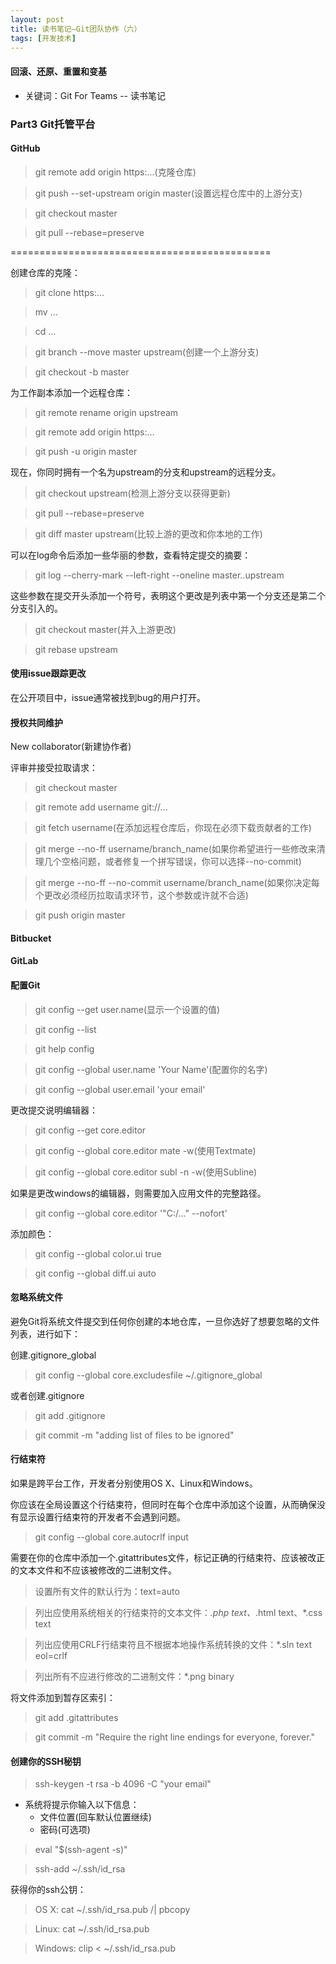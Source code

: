 ```yaml
---
layout: post
title: 读书笔记—Git团队协作（六）
tags: [开发技术]
---
```

#### 回滚、还原、重置和变基

* 关键词：Git For Teams -- 读书笔记

### Part3 Git托管平台

#### GitHub

> git remote add origin https:...(克隆仓库)

> git push --set-upstream origin master(设置远程仓库中的上游分支)

> git checkout master

> git pull --rebase=preserve

=============================================

创建仓库的克隆：

> git clone https:...

> mv ...

> cd ...

> git branch --move master upstream(创建一个上游分支)

> git checkout -b master

为工作副本添加一个远程仓库：

> git remote rename origin upstream

> git remote add origin https:...

> git push -u origin master

现在，你同时拥有一个名为upstream的分支和upstream的远程分支。

> git checkout upstream(检测上游分支以获得更新)

> git pull --rebase=preserve

> git diff master upstream(比较上游的更改和你本地的工作)

可以在log命令后添加一些华丽的参数，查看特定提交的摘要：

> git log --cherry-mark --left-right --oneline master..upstream

这些参数在提交开头添加一个符号，表明这个更改是列表中第一个分支还是第二个分支引入的。

> git checkout master(并入上游更改)

> git rebase upstream

#### 使用issue跟踪更改

在公开项目中，issue通常被找到bug的用户打开。

#### 授权共同维护

New collaborator(新建协作者)

评审并接受拉取请求：

> git checkout master

> git remote add username git://...

> git fetch username(在添加远程仓库后，你现在必须下载贡献者的工作)

> git merge --no-ff username/branch_name(如果你希望进行一些修改来清理几个空格问题，或者修复一个拼写错误，你可以选择--no-commit)

> git merge --no-ff --no-commit username/branch_name(如果你决定每个更改必须经历拉取请求环节，这个参数或许就不合适)

> git push origin master

#### Bitbucket

#### GitLab

#### 配置Git

> git config --get user.name(显示一个设置的值)

> git config --list

> git help config

> git config --global user.name 'Your Name'(配置你的名字)

> git config --global user.email 'your email'

更改提交说明编辑器：

> git config --get core.editor

> git config --global core.editor mate -w(使用Textmate)

> git config --global core.editor subl -n -w(使用Subline)

如果是更改windows的编辑器，则需要加入应用文件的完整路径。

> git config --global core.editor '"C:/..." --nofort'

添加颜色：

> git config --global color.ui true

> git config --global diff.ui auto

#### 忽略系统文件

避免Git将系统文件提交到任何你创建的本地仓库，一旦你选好了想要忽略的文件列表，进行如下：

创建.gitignore_global

> git config --global core.excludesfile ~/.gitignore_global

或者创建.gitignore

> git add .gitignore

> git commit -m "adding list of files to be ignored"

#### 行结束符

如果是跨平台工作，开发者分别使用OS X、Linux和Windows。

你应该在全局设置这个行结束符，但同时在每个仓库中添加这个设置，从而确保没有显示设置行结束符的开发者不会遇到问题。

> git config --global core.autocrlf input

需要在你的仓库中添加一个.gitattributes文件，标记正确的行结束符、应该被改正的文本文件和不应该被修改的二进制文件。

> 设置所有文件的默认行为：text=auto

> 列出应使用系统相关的行结束符的文本文件：*.php text、*.html text、*.css text

> 列出应使用CRLF行结束符且不根据本地操作系统转换的文件：*.sln text eol=crlf

> 列出所有不应进行修改的二进制文件：*.png binary

将文件添加到暂存区索引：

> git add .gitattributes

> git commit -m "Require the right line endings for everyone, forever."

#### 创建你的SSH秘钥

> ssh-keygen -t rsa -b 4096 -C "your email"

+ 系统将提示你输入以下信息：
    + 文件位置(回车默认位置继续)
    + 密码(可选项)

> eval "$(ssh-agent -s)"

> ssh-add ~/.ssh/id_rsa

获得你的ssh公钥：

> OS X: cat ~/.ssh/id_rsa.pub /| pbcopy

> Linux: cat ~/.ssh/id_rsa.pub

> Windows: clip < ~/.ssh/id_rsa.pub















